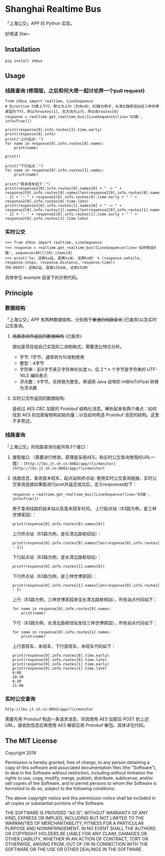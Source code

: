 # Shanghai Realtime Bus

「上海公交」APP 的 Python 实现。

好用请 Star~

## Installation

`pip install shbus`

## Usage

### 线路查询 (修理版，之后和何大佬一起讨论弄一个pull request)

```
from shbus import realtime, LineSequence
# Direction 代表上下行，默认为上行（方向=0），83路为例子，长清北路枢纽站往三林世博家园为下行，所以为routes[1], 反方向为上行，所以改routes[0]
response = realtime.get_realtime_bus([LineSequence(line='83路', info=True)])

print(response[0].info.routes[1].time.early)
print(response[0].info)
print("上行站点：")
for name in response[0].info.routes[0].names:
    print(name)

print()

print("下行站点：")
for name in response[0].info.routes[1].names:
    print(name)

print("首末班车如下：")
print(response2[0].info.routes[0].names[0] + " -> " + response2[0].info.routes[0].names[len(response2[0].info.routes[0].names) - 1] + ": " + response2[0].info.routes[0].time.early + " " + response2[0].info.routes[0].time.late)
print(response2[0].info.routes[1].names[0] + " -> " + response2[0].info.routes[1].names[len(response2[0].info.routes[1].names) - 1] + ": " + response2[0].info.routes[1].time.early + " " + response2[0].info.routes[1].time.late)
```

### 实时公交

```
>>> from shbus import realtime, LineSequence
>>> response = realtime.get_realtime_bus([LineSequence(line='虹桥枢纽4路', sequence=30)])[0].items[0]
>>> print('%s: 还剩%s站, 距离%s米, 还剩%s秒' % (response.vehicle, response.stops, response.distance, response.time))
沪D-D6957: 还剩2站, 距离1354米, 还剩153秒
```

具体参见 example 目录下的示例代码。

## Principle

### 数据结构

「上海公交」APP 有两种数据结构，分别用于~~普通的线路查询~~ (已废弃)以及实时公交查询。

1. ~~线路查询所返回的数据结构~~ (已废弃):

    貌似是项目组自己实现的二进制格式，需要逐比特位分析。
    
    - 字节: 1字节，通常转为10进制使用
    - 整型：4字节
    - 字符串：前4字节表示字符串的长度 n，后 2 * n 个字节是字符串的 UTF-16LE 编码表示
    - 浮点数：4字节。先转换为整型，再调用 Java 自带的 intBitsToFloat 转换为浮点数

2. 实时公交所返回的数据结构:
    
    是经过 AES CBC 加密的 Protobuf 结构化消息。解析起来有两个难点：如何找到 AES 的加密秘钥和初始向量；以及如何构造 Protobuf 消息的结构。这里不多赘述。

### 线路查询

「上海公交」的线路查询功能共有3个接口：

1. 搜索接口 （需要进行修改，原理是采用AES，和实时公交查询使用的URL一致）:
    `[http://lbs.jt.sh.cn:8082/app/rls/monitor](http://lbs.jt.sh.cn:8082/app/rls/monitor)`

2. 线路信息，查询首末班车，起点站和终点站:
    使用实时公交查询链接，实时公交查询连接如果能进行post并返还成功后，定义resposnse如下：
    ```
    response = realtime.get_realtime_bus([LineSequence(line='83路', info=True)])
    ```
    
    用于查询线路的始末站以及首末班车时间。
    上行起点站（83路为例，是三林世博家园）：
   ```
   print(response[0].info.routes[0].names[0])
   ```
    上行终点站（83路为例，是长清北路枢纽站）：
   ```
   print(response[0].info.routes[0].names[len(response[0].info.routes[0].names) - 1])
   ```
    下行起点站（83路为例，是长清北路枢纽站）：
   ```
   print(response[0].info.routes[1].names[0])
   ```
    下行终点站（83路为例，是三林世博家园）：
   ```
   print(response[0].info.routes[1].names[len(response[0].info.routes[1].names) - 1)
   ```
    
    上行（83路为例，三林世博家园发往长清北路枢纽站），所有站点代码如下：
    ```
    for name in response[0].info.routes[0].names:
        print(name)
    ```
    下行（83路为例，长清北路枢纽站发往三林世博家园），所有站点代码如下：
    ```
    for name in response[0].info.routes[1].names:
        print(name)
    ```
   
    上行首班车，末班车，下行首班车，末班车代码如下：
    ```
    print(response[0].info.routes[0].time.early)
    print(response[0].info.routes[0].time.late)
    print(response[0].info.routes[1].time.early)
    print(response[0].info.routes[1].time.late)
    6:00
    20:30
    6:30
    21:00
    ```

### 实时公交查询

`http://lbs.jt.sh.cn:8082/app/rls/monitor`

需要先用 Protobuf 构造一条请求消息，将其使用 AES 加密后 POST 到上述 URL，接收到信息后再使用 AES 解密后用 Protobuf 解包。具体详见代码。

## The MIT License

Copyright 2019

Permission is hereby granted, free of charge, to any person obtaining a copy of this software and associated documentation files (the "Software"), to deal in the Software without restriction, including without limitation the rights to use, copy, modify, merge, publish, distribute, sublicense, and/or sell copies of the Software, and to permit persons to whom the Software is furnished to do so, subject to the following conditions:

The above copyright notice and this permission notice shall be included in all copies or substantial portions of the Software.

THE SOFTWARE IS PROVIDED "AS IS", WITHOUT WARRANTY OF ANY KIND, EXPRESS OR IMPLIED, INCLUDING BUT NOT LIMITED TO THE WARRANTIES OF MERCHANTABILITY, FITNESS FOR A PARTICULAR PURPOSE AND NONINFRINGEMENT. IN NO EVENT SHALL THE AUTHORS OR COPYRIGHT HOLDERS BE LIABLE FOR ANY CLAIM, DAMAGES OR OTHER LIABILITY, WHETHER IN AN ACTION OF CONTRACT, TORT OR OTHERWISE, ARISING FROM, OUT OF OR IN CONNECTION WITH THE SOFTWARE OR THE USE OR OTHER DEALINGS IN THE SOFTWARE.

